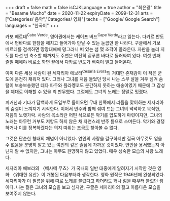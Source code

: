 +++
draft = false
math = false
isCJKLanguage = true
author = "최은광"
title = "Besame Mucho"
date = 2020-11-22
expiryDate = 2099-12-31
arts = ["Categories/ 음악","Categories/ 영화"]
techs = ["Google/ Google Search"]
languages = "한국어"
+++

카보 베르데<sup>Cabo Verde</sup>. 영어권에서는 케이프 버드<sup>Cape Verde</sup>라고 읽는다. 다카르 반도에서 먼바다로 한참을 헤치고 들어가야 만날 수 있는 눈곱만 한 나라다. 구글에서 가보 베르데를 검색하면 망망대해에 덩그러니 떠 있는 섬 몇 조각이 올라온다. 자판을 눌러 지도를 다섯 번 축소할 때까지도 주변은 여전히 짙푸른 바다로 둘러싸여 있다. 여섯 번째 줄일 때에야 비로소 화면 끝에서 다카르 반도가 삐죽이 밀고 들어온다.

이미 다른 세상 사람이 된 세자리아 에보라<sup>Cesaria Evora</sup>의 거대한 존재감이 이 작은 군도에 온전히 채워저 있다. 그러나 그녀를 처음 들었던 당시 나는 스무 살을 겨우 넘겨 솜털이 보송보송했던 데다 파두와 플라멩코도 분간하지 못하는 애송이였기 때문에 그 감성을 제대로 이해할 수 있을 리 만무했다. 그럼에도 그녀의 노래는 정말로 멋졌다.

피커션과 기타가 담백하게 도입부로 들어오면 무대 한쪽에서 리듬을 맞이하는 세자리아의 숨결이 느껴지기 시작한다. 이어서 반주와 함께 섞여 드는 그녀의 넉넉하고 묵직한, 저음의 노랫가락. 사람의 목소리란 어떤 식으로든 악기를 압도하게 마련이지만, 그녀의 노래는 아무런 거부도 저항도 하지 않은 채 자연스레 반주 틈으로 스며든다. 악기와 경쟁하거나 이를 정복하겠다는 의지 따위는 조금도 찾아볼 수 없다.

그것은 단순한 형태의 체념이 아니었다. 연인의 사랑을 갈구하지만 결국 아무것도 얻을 수 없음을 분명히 알고 있는 여인의 깊은 슬픔에 가까운 것이었다. 연인을 용서했는지 아닌지 알 수 없지만, 그녀는 아무도 원망하지 않고 있었다. 매우 성숙한 모습의 사랑 노래다.

세자리아 에보라의 〈베사메 무쵸〉가 국내의 일반 대중에게 알려지기 시작한 것은 영화 〈위대한 유산〉이 개봉된 다음부터라 생각한다. 영화 원작은 1946년에 완성되었다. 세자리아가 이 필름을 위해 따로 노래를 불렀다고 하더라도 꽤나 젊을 때부터 불렀던 셈이다. 나는 젊은 그녀의 모습을 보고 싶지만, 구글은 세자리아의 젊고 아름다운 모습을 보여주지 않는다. 